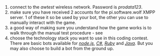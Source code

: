 1. connect to the *awtest* wireless network. Password is *prodata123*.
1. make sure you have received 2 accounts for the pi.software.wolf XMPP server. 1 of these it so be used by your bot, the other you can use to manually interact with the game.
1. a good way of making sure you understand how the game works is to walk through the manual test procedure - see
1. choose the technology stack you want to use in this coding contest. 
   There are basic bots available for [*node.js*](https://github.com/JohanPeeters/softwarewolves-nodejs-player), [*C#*](https://github.com/supernelis/softwarewolves-dotnet-player), [*Ruby*](https://github.com/rwestgeest/sww) and [*Java*](https://github.com/supernelis/softwarewolves-java-player).
   But you may also choose to build a bot from the ground up.

